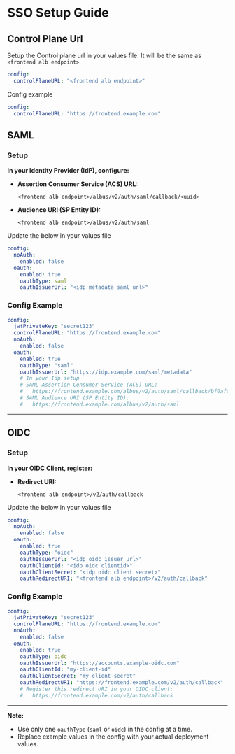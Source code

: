 # SSO Setup Guide

## Control Plane Url

Setup the Control plane url in your values file. It will be the same as `<frontend alb endpoint>`

```yaml
config:
  controlPlaneURL: "<frontend alb endpoint>"
```

Config example

``` yaml
config:
  controlPlaneURL: "https://frontend.example.com"
```

## SAML

### Setup

**In your Identity Provider (IdP), configure:**

  * **Assertion Consumer Service (ACS) URL:**

    ```
    <frontend alb endpoint>/albus/v2/auth/saml/callback/<uuid>
    ```
  * **Audience URI (SP Entity ID):**

    ```
    <frontend alb endpoint>/albus/v2/auth/saml
    ```

Update the below in your values file

``` yaml
config:
  noAuth:
    enabled: false
  oauth:
    enabled: true
    oauthType: saml
    oauthIssuerUrl: "<idp metadata saml url>"
```

### Config Example

```yaml
config:
  jwtPrivateKey: "secret123"
  controlPlaneURL: "https://frontend.example.com"
  noAuth:
    enabled: false
  oauth:
    enabled: true
    oauthType: "saml"
    oauthIssuerUrl: "https://idp.example.com/saml/metadata"
    # In your Idp setup
    # SAML Assertion Consumer Service (ACS) URL:
    #   https://frontend.example.com/albus/v2/auth/saml/callback/bf0afde9-b14c-4da6-a716-76b215b76812
    # SAML Audience URI (SP Entity ID):
    #   https://frontend.example.com/albus/v2/auth/saml
```

---

## OIDC

### Setup

**In your OIDC Client, register:**

  * **Redirect URI:**

    ```
    <frontend alb endpoint>/v2/auth/callback
    ```
Update the below in your values file

``` yaml
config:
  noAuth:
    enabled: false
  oauth:
    enabled: true
    oauthType: "oidc"
    oauthIssuerUrl: "<idp oidc issuer url>"
    oauthClientId: "<idp oidc clientid>"
    oauthClientSecret: "<idp oidc client secret>"
    oauthRedirectURI: "<frontend alb endpoint>/v2/auth/callback"
```


### Config Example

```yaml
config:
  jwtPrivateKey: "secret123"
  controlPlaneURL: "https://frontend.example.com"
  noAuth:
    enabled: false
  oauth:
    enabled: true
    oauthType: oidc
    oauthIssuerUrl: "https://accounts.example-oidc.com"
    oauthClientId: "my-client-id"
    oauthClientSecret: "my-client-secret"
    oauthRedirectURI: "https://frontend.example.com/v2/auth/callback"
    # Register this redirect URI in your OIDC client:
    #   https://frontend.example.com/v2/auth/callback
```

---

**Note:**

* Use only one `oauthType` (`saml` or `oidc`) in the config at a time.
* Replace example values in the config with your actual deployment values.